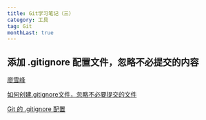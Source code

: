 ```yaml
---
title: Git学习笔记（三）
category: 工具
tag: Git
monthLast: true
---
```


## 添加 .gitignore 配置文件，忽略不必提交的内容

[廖雪峰](http://www.liaoxuefeng.com/wiki/0013739516305929606dd18361248578c67b8067c8c017b000/0013758404317281e54b6f5375640abbb11e67be4cd49e0000)

[如何创建.gitignore文件，忽略不必要提交的文件](http://zhidao.baidu.com/link?url=FZ7piakFlmvA96op1r06E1MLs3XIrjQB7MSLHRBqwj6hzef_9zTUFuD9EQNKkZfg8Yb8ozQWkGR_8_t2Y3OwnYdfhtF2wvydnYkEUfhDNHK)

[Git 的 .gitignore 配置](http://www.cnblogs.com/haiq/archive/2012/12/26/2833746.html)
